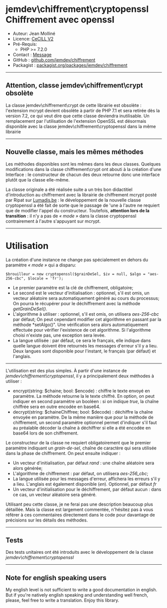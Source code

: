 # jemdev\chiffrement\cryptopenssl Chiffrement avec openssl

- Auteur:       Jean Molliné
- Licence:      [CeCILL V2][]
- Pré-Requis: 
  - PHP >= 7.2.0
- Contact :     [Message][]
- GitHub :      [github.com/jemdev/chiffrement][]
- Packagist :   [packagist.org/packages/jemdev/chiffrement][]
****
## Attention, classe jemdev\chiffrement\crypt obsolète
La classe jemdev\chiffrement\crypt de cette librairie est obsolète : l'extension mcrypt devient obsolète à partir de PHP 7.1 et sera retirée dès la version 7.2, ce qui veut dire que cette classe deviendra inutilisable.
Un remplacement par l'utilisation de l'extension OpenSSL est désormais disponible avec la classe jemdev\chiffrement\cryptopenssl dans la même librairie
****
## Nouvelle classe, mais les mêmes méthodes
Les méthodes disponibles sont les mêmes dans les deux classes. Quelques modifications dans la classe chiffrement\crypt ont abouti à la création d'une Interface : le constructeur de chacun des deux retourne donc une interface plutôt que la classe elle-même.

La classe originale a été réalisée suite a un très bon didactitiel d'introduction au chiffrement avec la librairie de chiffrement mcrypt posté par Ripat sur [Lumadis.be][] : le développement de la nouvelle classe cryptopenssl a été fait de sorte que le passage de 'une à l'autre ne requiert que de modifier l'appel du constructeur. 
Toutefois, **attention lors de la transition** : il n'y a pas de *« mode »* dans la classe cryptopenssl contrairement à l'autre s'appuyant sur mcrypt.
****

# Utilisation
La création d'une instance ne change pas spécialement en dehors du paramètre *« mode »* qui a disparu:

    $brouilleur = new cryptopenssl($grainDeSel, $iv = null, $algo = "aes-256-cbc", $locale = 'fr');

 - Le premier paramètre est la clé de chiffrement, obligatoire;
 - Le second est le vecteur d'initialisation : optionnel, s'il est omis, un vecteur aléatoire sera automatiquement généré au cours du processus; On pourra le récupérer pour le déchiffrement avec la méthode *getGrainDeSel()*.
 - L'algorithme à utiliser : optionnel, s'il est omis, on utilisera *aes-256-cbc* par défaut; On peut cependant modifier cet algorithme en passant par la méthode *setAlgo()". Une vérification sera alors automatiquement effectuée pour vérifier l'existence de cet algorithme. Si l'algorithme choisi n'existe pas, une exception sera levée.
 - La langue utilisée : par défaut, ce sera le français, elle indique dans quelle langue doivent être retournés les messages d'erreur s'il y a lieu. Deux langues sont disponible pour l'instant, le français (par défaut) et l'anglais.
****
L'utilisation est des plus simples. À partir d'une instance de *jemdev\chiffrement\cryptopenssl*, il y a principalement deux méthodes à utiliser :

- encrypt(string: $chaine; bool: $encode) : chiffre le texte envoyé en paramètre. La méthode retourne la le texte chiffré. En option, on peut indiquer en second paramètre un booléen : si on indique *true*, la chaîne chiffrée sera en outre encodée en base64.
- decrypt(string: $chaineChiffree; bool: $decode) : déchiffre la chaîne envoyée en paramètre. De la même manière que pour la méthode de chiffrement, un second paramètre optionnel permet d'indiquer s'il faut au préalable décoder la chaîne à déchiffrer si elle a été encodée en base64 lors de son chiffrement.

Le constructeur de la classe ne requiert obligatoirement que le premier paramètre indiquant un *grain-de-sel*, chaîne de caractère qui sera utilisée dans la phase de chiffrement. On peut ensuite indiquer :

- Un vecteur d'initialisation, par défaut *rand* : une chaîne aléatoire sera alors générée;
- L'algorithme de chiffrement : par défaut, on utilisera *aes-256_cbc*;
- La langue utilisée pour les messages d'erreur, affichera les erreurs s'il y a lieu. L'anglais est également disponible (*en*). Optionnel, par défaut *fr*
- Un vecteur d'initialisation pour le déchiffrement, par défaut aucun : dans ce cas, un vecteur aléatoire sera généré.

Utilisant peu cette classe, je ne ferai pas une description beaucoup plus détaillée. Mais la classe est largement commentée, n'hésitez pas à vous référer à ces commentaires directement dans le code pour davantage de précisions sur les détails des méthodes.
****
## Tests
Des tests unitaires ont été introduits avec le développement de la classe *jemdev\chiffrement\cryptopenssl*

****
## Note for english speaking users
My english level is not sufficient to write a good documentation in english. But if you're natively english speaking and understanding well french, please, feel free to write a translation. Enjoy this library.

[CeCILL V2]: http://cecill.info/licences/Licence_CeCILL_V2-fr.html "Texte de la licence CeCILL V2"
[Message]: https://jem-dev.com/contacter-jem-developpement/ "Contacter Jean Molliné via son site"
[github.com/jemdev/chiffrement]: https://github.com/jemdev/chiffrement "Page GitHub de cette classe"
[packagist.org/packages/jemdev/chiffrement]: https://packagist.org/packages/jemdev/chiffrement "Page Packagist de cette classe"
[Lumadis.be]: http://www.lumadis.be/dvp/crypt/tuto_crypt.php "Tutoriel sur le chiffrement avec mcrypt"
